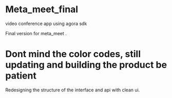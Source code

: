# Meta_meet_final
video conference app using agora sdk

Final version for meta_meet .

<h1> Dont mind the color codes,  still updating and building the product be patient</h1>  

Redesigning the structure of the interface and api with clean ui.

